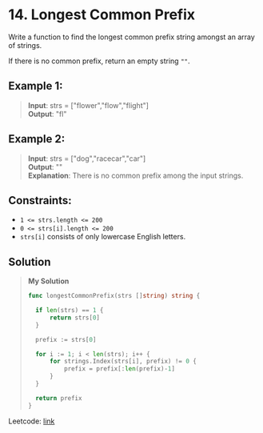 # 14. Longest Common Prefix

Write a function to find the longest common prefix string amongst an array of strings.

If there is no common prefix, return an empty string `""`.

## Example 1:

> **Input**: strs = ["flower","flow","flight"] \
> **Output**: "fl"

## Example 2:

> **Input**: strs = ["dog","racecar","car"] \
> **Output**: "" \
> **Explanation**: There is no common prefix among the input strings. 
 

## Constraints:

* `1 <= strs.length <= 200`
* `0 <= strs[i].length <= 200`
* `strs[i]` consists of only lowercase English letters.

## Solution
> **My Solution**
> ```go
> func longestCommonPrefix(strs []string) string {
> 
> 	if len(strs) == 1 {
> 		return strs[0]
> 	}
> 
> 	prefix := strs[0]
> 
> 	for i := 1; i < len(strs); i++ {
> 		for strings.Index(strs[i], prefix) != 0 {
> 			prefix = prefix[:len(prefix)-1]
> 		}
> 	}
> 
> 	return prefix
> }
> ```

Leetcode: [link](https://leetcode.com/problems/longest-common-prefix/description/)